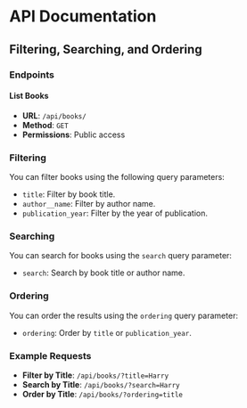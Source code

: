 # API Documentation

## Filtering, Searching, and Ordering

### Endpoints

#### List Books
- **URL**: `/api/books/`
- **Method**: `GET`
- **Permissions**: Public access

### Filtering
You can filter books using the following query parameters:
- `title`: Filter by book title.
- `author__name`: Filter by author name.
- `publication_year`: Filter by the year of publication.

### Searching
You can search for books using the `search` query parameter:
- `search`: Search by book title or author name.

### Ordering
You can order the results using the `ordering` query parameter:
- `ordering`: Order by `title` or `publication_year`.

### Example Requests
- **Filter by Title**: `/api/books/?title=Harry`
- **Search by Title**: `/api/books/?search=Harry`
- **Order by Title**: `/api/books/?ordering=title`